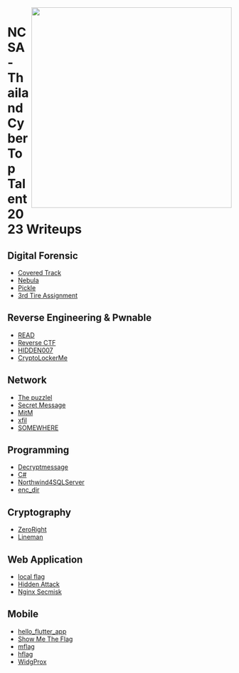 <img align="right" src="https://cdn1.natdanai.net/wp-content/uploads/2023/07/thctt.jpg" width="450" />

# NCSA - Thailand Cyber Top Talent 2023 Writeups

## Digital Forensic

- [Covered Track]()
- [Nebula](https://shorturl.asia/tkopQ)
- [Pickle]()
- [3rd Tire Assignment]()


## Reverse Engineering & Pwnable

- [READ]( https://shorturl.asia/ZDiQX)
- [Reverse CTF](https://shorturl.asia/wxuvS)
- [HIDDEN007](https://shorturl.asia/eHvui)
- [CryptoLockerMe](https://shorturl.asia/LFzTf)

## Network

- [The puzzlel](https://shorturl.asia/0l2du)
- [Secret Message](https://shorturl.asia/0l2du)
- [MitM](https://shorturl.asia/0l2du)
- [xfil](https://shorturl.asia/0l2du)
- [SOMEWHERE](https://shorturl.asia/0l2du)

## Programming

- [Decryptmessage](https://shorturl.asia/tkopQ)
- [C#]()
- [Northwind4SQLServer]()
- [enc_dir]()

## Cryptography

- [ZeroRight](https://shorturl.asia/9354Z)
- [Lineman](https://shorturl.asia/9354Z)

## Web Application

- [local flag](https://shorturl.asia/yXDYx)
- [Hidden Attack](https://shorturl.asia/vifoN)
- [Nginx Secmisk](https://shorturl.asia/vifoN)

## Mobile

- [hello_flutter_app](https://shorturl.asia/tkopQ)
- [Show Me The Flag]()
- [mflag]()
- [hflag]()
- [WidgProx]()
